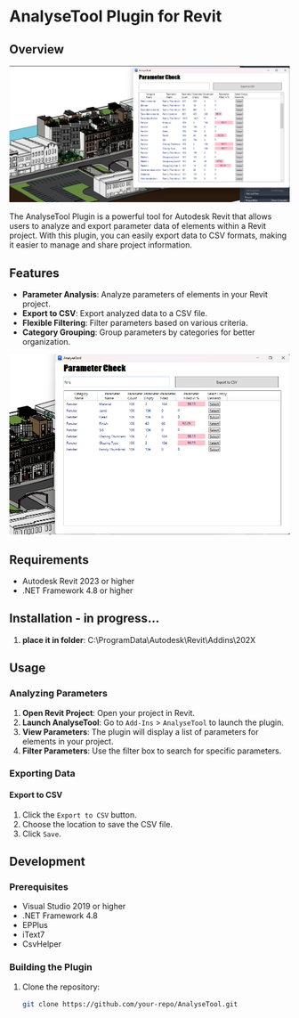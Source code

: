 # AnalyseTool Plugin for Revit

## Overview

![AnalyseTool Screenshot](img/Overview.png)

The AnalyseTool Plugin is a powerful tool for Autodesk Revit that allows users to analyze and export parameter data of elements within a Revit project. With this plugin, you can easily export data to CSV formats, making it easier to manage and share project information.

## Features

- **Parameter Analysis**: Analyze parameters of elements in your Revit project.
- **Export to CSV**: Export analyzed data to a CSV file.
- **Flexible Filtering**: Filter parameters based on various criteria.
- **Category Grouping**: Group parameters by categories for better organization.

![Filter in AnalyzeTool](img/filter.png)

## Requirements

- Autodesk Revit 2023 or higher
- .NET Framework 4.8 or higher

## Installation - in progress...

1. **place it in folder**: C:\ProgramData\Autodesk\Revit\Addins\202X

## Usage

### Analyzing Parameters

1. **Open Revit Project**: Open your project in Revit.
2. **Launch AnalyseTool**: Go to `Add-Ins` > `AnalyseTool` to launch the plugin.
3. **View Parameters**: The plugin will display a list of parameters for elements in your project.
4. **Filter Parameters**: Use the filter box to search for specific parameters.

### Exporting Data

#### Export to CSV

1. Click the `Export to CSV` button.
2. Choose the location to save the CSV file.
3. Click `Save`.

## Development

### Prerequisites

- Visual Studio 2019 or higher
- .NET Framework 4.8
- EPPlus
- iText7
- CsvHelper

### Building the Plugin

1. Clone the repository:
   ```sh
   git clone https://github.com/your-repo/AnalyseTool.git
